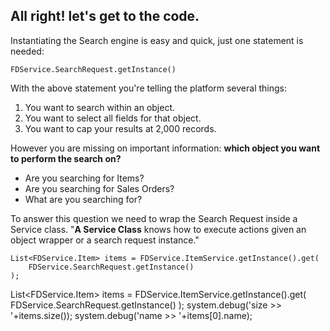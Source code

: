 ## All right! let's get to the code.

Instantiating the Search engine is easy and quick, just one statement is needed:

`FDService.SearchRequest.getInstance()`

With the above statement you're telling the platform several things:

1. You want to search within an object.
2. You want to select all fields for that object.
3. You want to cap your results at 2,000 records.

However you are missing on important information: **which object you want to perform the search on?**
* Are you searching for Items?
* Are you searching for Sales Orders?
* What are you searching for?

To answer this question we need to wrap the Search Request inside a Service class. "**A Service Class** knows how to execute actions given an object wrapper or a search request instance."

```
List<FDService.Item> items = FDService.ItemService.getInstance().get(
    FDService.SearchRequest.getInstance()
);
```





List<FDService.Item> items = FDService.ItemService.getInstance().get(
    FDService.SearchRequest.getInstance()
);
system.debug('size >> '+items.size());
system.debug('name >> '+items[0].name);
